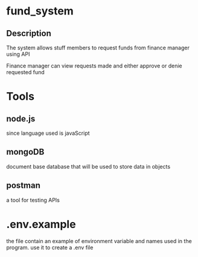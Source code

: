# fund_system

## Description

The system allows stuff members to request funds from finance manager using API

Finance manager can view requests made and either approve or denie requested fund

# Tools

## node.js
since language used is javaScript

## mongoDB
document base database that will be used to store data in objects

## postman
a tool for testing APIs

# .env.example
the file contain an example of environment variable and names used in the program. use it to create a .env file
